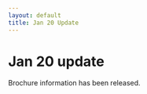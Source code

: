 ```yaml
---
layout: default
title: Jan 20 Update
---
```

# Jan 20 update

Brochure information has been released.
